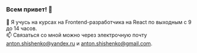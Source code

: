 ### Всем привет! 👋

🌱 Я учусь на курсах на Frontend-разработчика на React по выходным с 9 до 14 часов.                                        
📫 Связаться со мной можно через электрочную почту anton.shishenko@yandex.ru и anton.shishenko@gmail.com.
<!--
**antonshishenko/antonshishenko** is a ✨ _special_ ✨ repository because its `README.md` (this file) appears on your GitHub profile.

Here are some ideas to get you started:

- 🤔 I’m looking for help with ...
- 💬 Ask me about ...
- 😄 Pronouns: ...
- ⚡ Fun fact: ...
-->
